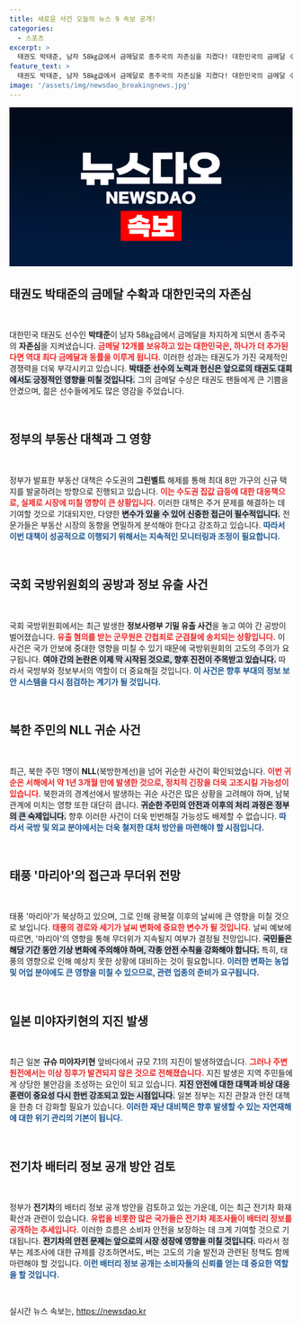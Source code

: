 ```yaml
---
title: 새로운 사건 오늘의 뉴스 9 속보 공개!
categories:
  - 스포츠
excerpt: >
  태권도 박태준, 남자 58㎏급에서 금메달로 종주국의 자존심을 지켰다! 대한민국의 금메달 수가 12개로 증가하며 역대 최다 금메달과 동률을 이루는 순간이 다가온다.
feature_text: >
  태권도 박태준, 남자 58㎏급에서 금메달로 종주국의 자존심을 지켰다! 대한민국의 금메달 수가 12개로 증가하며 역대 최다 금메달과 동률을 이루는 순간이 다가온다.
image: '/assets/img/newsdao_breakingnews.jpg'
---
```


<p><img src="/assets/img/newsdao_breakingnews.jpg" alt="koreaapp 속보" /></p>

<h2 data-ke-size="size26">태권도 박태준의 금메달 수확과 대한민국의 자존심</h2>

<p data-ke-size="size16">&nbsp;</p>

<p>대한민국 태권도 선수인 <b>박태준</b>이 남자 58㎏급에서 금메달을 차지하게 되면서 종주국의 <b>자존심</b>을 지켜냈습니다. <b><span style="color: #ee2323;">금메달 12개를 보유하고 있는 대한민국은, 하나가 더 추가된다면 역대 최다 금메달과 동률을 이루게 됩니다.</span></b> 이러한 성과는 태권도가 가진 국제적인 경쟁력을 더욱 부각시키고 있습니다. <b><span style="background-color: #21538527;">박태준 선수의 노력과 헌신은 앞으로의 태권도 대회에서도 긍정적인 영향을 미칠 것입니다.</span></b> 그의 금메달 수상은 태권도 팬들에게 큰 기쁨을 안겼으며, 젊은 선수들에게도 많은 영감을 주었습니다.</p></p>

<p data-ke-size="size16">&nbsp;</p>

<h2 data-ke-size="size26">정부의 부동산 대책과 그 영향</h2>

<p data-ke-size="size16">&nbsp;</p>

<p>정부가 발표한 부동산 대책은 수도권의 <b>그린벨트</b> 해제를 통해 최대 8만 가구의 신규 택지를 발굴하려는 방향으로 진행되고 있습니다. <b><span style="color: #ee2323;">이는 수도권 집값 급등에 대한 대응책으로, 실제로 시장에 미칠 영향이 큰 상황입니다.</span></b> 이러한 대책은 주거 문제를 해결하는 데 기여할 것으로 기대되지만, 다양한 <b><span style="background-color: #21538527;">변수가 있을 수 있어 신중한 접근이 필수적입니다.</span></b> 전문가들은 부동산 시장의 동향을 면밀하게 분석해야 한다고 강조하고 있습니다. <b><span style="color: #1a5490;">따라서 이번 대책이 성공적으로 이행되기 위해서는 지속적인 모니터링과 조정이 필요합니다.</span></b></p></p>

<p data-ke-size="size16">&nbsp;</p>

<h2 data-ke-size="size26">국회 국방위원회의 공방과 정보 유출 사건</h2>

<p data-ke-size="size16">&nbsp;</p>

<p>국회 국방위원회에서는 최근 발생한 <b>정보사령부 기밀 유출 사건</b>을 놓고 여야 간 공방이 벌어졌습니다. <b><span style="color: #ee2323;">유출 혐의를 받는 군무원은 간첩죄로 군검찰에 송치되는 상황입니다.</span></b> 이 사건은 국가 안보에 중대한 영향을 미칠 수 있기 때문에 국방위원회의 고도의 주의가 요구됩니다. <b><span style="background-color: #21538527;">여야 간의 논란은 이제 막 시작된 것으로, 향후 진전이 주목받고 있습니다.</span></b> 따라서 국방부와 정보부서의 역할이 더 중요해질 것입니다. <b><span style="color: #1a5490;">이 사건은 향후 부대의 정보 보안 시스템을 다시 점검하는 계기가 될 것입니다.</span></b></p></p>

<p data-ke-size="size16">&nbsp;</p>

<h2 data-ke-size="size26">북한 주민의 NLL 귀순 사건</h2>

<p data-ke-size="size16">&nbsp;</p>

<p>최근, 북한 주민 1명이 <b>NLL</b>(북방한계선)을 넘어 귀순한 사건이 확인되었습니다. <b><span style="color: #ee2323;">이번 귀순은 서해에서 약 1년 3개월 만에 발생한 것으로, 정치적 긴장을 더욱 고조시킬 가능성이 있습니다.</span></b> 북한과의 경계선에서 발생하는 귀순 사건은 많은 상황을 고려해야 하며, 남북 관계에 미치는 영향 또한 대단히 큽니다. <b><span style="background-color: #21538527;">귀순한 주민의 안전과 이후의 처리 과정은 정부의 큰 숙제입니다.</span></b> 향후 이러한 사건이 더욱 빈번해질 가능성도 배제할 수 없습니다. <b><span style="color: #1a5490;">따라서 국방 및 외교 분야에서는 더욱 철저한 대처 방안을 마련해야 할 시점입니다.</span></b></p></p>

<p data-ke-size="size16">&nbsp;</p>

<h2 data-ke-size="size26">태풍 '마리아'의 접근과 무더위 전망</h2>

<p data-ke-size="size16">&nbsp;</p>

<p>태풍 '마리아'가 북상하고 있으며, 그로 인해 광복절 이후의 날씨에 큰 영향을 미칠 것으로 보입니다. <b><span style="color: #ee2323;">태풍의 경로와 세기가 날씨 변화에 중요한 변수가 될 것입니다.</span></b> 날씨 예보에 따르면, '마리아'의 영향을 통해 무더위가 지속될지 여부가 결정될 전망입니다. <b><span style="background-color: #21538527;">국민들은 해당 기간 동안 기상 변화에 주의해야 하며, 각종 안전 수칙을 강화해야 합니다.</span></b> 특히, 태풍의 영향으로 인해 예상치 못한 상황에 대비하는 것이 필요합니다. <b><span style="color: #1a5490;">이러한 변화는 농업 및 어업 분야에도 큰 영향을 미칠 수 있으므로, 관련 업종의 준비가 요구됩니다.</span></b></p></p>

<p data-ke-size="size16">&nbsp;</p>

<h2 data-ke-size="size26">일본 미야자키현의 지진 발생</h2>

<p data-ke-size="size16">&nbsp;</p>

<p>최근 일본 <b>규슈 미야자키현</b> 앞바다에서 규모 7.1의 지진이 발생하였습니다. <b><span style="color: #ee2323;">그러나 주변 원전에서는 이상 징후가 발견되지 않은 것으로 전해졌습니다.</span></b> 지진 발생은 지역 주민들에게 상당한 불안감을 조성하는 요인이 되고 있습니다. <b><span style="background-color: #21538527;">지진 안전에 대한 대책과 비상 대응 훈련이 중요성 다시 한번 강조되고 있는 시점입니다.</span></b> 일본 정부는 지진 관찰과 안전 대책을 한층 더 강화할 필요가 있습니다. <b><span style="color: #1a5490;">이러한 재난 대비책은 향후 발생할 수 있는 자연재해에 대한 위기 관리의 기본이 됩니다.</span></b></p></p>

<p data-ke-size="size16">&nbsp;</p>

<h2 data-ke-size="size26">전기차 배터리 정보 공개 방안 검토</h2>

<p data-ke-size="size16">&nbsp;</p>

<p>정부가 <b>전기차</b>의 배터리 정보 공개 방안을 검토하고 있는 가운데, 이는 최근 전기차 화재 확산과 관련이 있습니다. <b><span style="color: #ee2323;">유럽을 비롯한 많은 국가들은 전기차 제조사들이 배터리 정보를 공개하는 추세입니다.</span></b> 이러한 흐름은 소비자 안전을 보장하는 데 크게 기여할 것으로 기대됩니다. <b><span style="background-color: #21538527;">전기차의 안전 문제는 앞으로의 시장 성장에 영향을 미칠 것입니다.</span></b> 따라서 정부는 제조사에 대한 규제를 강조하면서도, 버는 고도의 기술 발전과 관련된 정책도 함께 마련해야 할 것입니다. <b><span style="color: #1a5490;">이런 배터리 정보 공개는 소비자들의 신뢰를 얻는 데 중요한 역할을 할 것입니다.</span></b></p></p>

<p data-ke-size="size16">&nbsp;</p>
실시간 뉴스 속보는, <a href="https://newsdao.kr" rel="dofollow">https://newsdao.kr</a>


